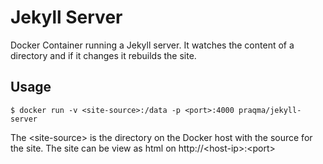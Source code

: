 Jekyll Server
=============

Docker Container running a Jekyll server. It watches the content of a directory and if it changes it rebuilds the site.

## Usage

```
$ docker run -v <site-source>:/data -p <port>:4000 praqma/jekyll-server

```

The \<site-source> is the directory on the Docker host with the source for the site. The site can be view as html on http://\<host-ip>:\<port>

